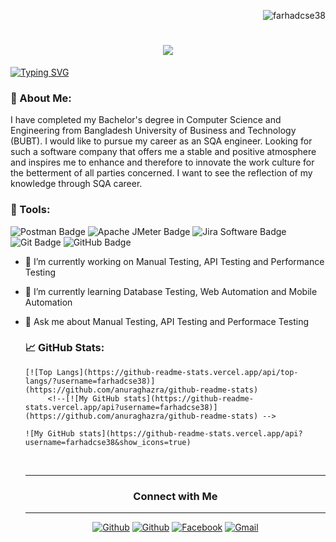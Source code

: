 <p align="right"> <img src="https://komarev.com/ghpvc/?username=farhadcse38&label=Profile%20views&color=0e75b6&style=flat" alt="farhadcse38" /> </p>


<h1 align="center"><img src="https://readme-typing-svg.herokuapp.com?color=%233B3838&size=30&center=true&vCenter=true&width=600&height=50&lines=Hi+👋,+I'm+Farhad+Hossain" /></h1>

   [![Typing SVG](https://readme-typing-svg.herokuapp.com?font=Fira+Code&pause=1000&color=261623E3&random=false&width=435&lines=I+am+a+Passionate+SQA+Engineer)](/)

### 📝 About Me:
I have completed my Bachelor's degree in Computer Science and Engineering from Bangladesh University of Business and Technology (BUBT). I would like to pursue my career as an SQA engineer. Looking for such a software company that offers me a stable and positive atmosphere and inspires me to enhance and therefore to innovate the work culture for the betterment of all parties concerned. I want to see the reflection of my knowledge through SQA career. 
### 🔧 Tools:
![Postman Badge](https://img.shields.io/badge/Postman-FF6C37?logo=postman&logoColor=fff&style=flat-square)
![Apache JMeter Badge](https://img.shields.io/badge/Apache%20JMeter-D22128?logo=apachejmeter&logoColor=fff&style=flat-square)
![Jira Software Badge](https://img.shields.io/badge/Jira%20Software-0052CC?logo=jirasoftware&logoColor=fff&style=flat-square)
![Git Badge](https://img.shields.io/badge/Git-F05032?logo=git&logoColor=fff&style=flat-square)
![GitHub Badge](https://img.shields.io/badge/GitHub-181717?logo=github&logoColor=fff&style=flat-square)
</br>

- 🔭 I’m currently working on Manual Testing, API Testing and Performance Testing
- 🌱 I’m currently learning Database Testing, Web Automation and Mobile Automation
- 💬 Ask me about Manual Testing, API Testing and Performace Testing

  


  <!--
<img align="center" src="https://github-readme-stats.vercel.app/api?username=farhadcse38&show_icons=true&include_all_commits=true&theme=cobalt&hide_border=true" alt="My github stats" /> 
<img align="center" src="https://github-readme-stats.vercel.app/api/top-langs/?username=farhadcse38&layout=compact&theme=cobalt&hide_border=true" />
<img align="center" src="https://github-readme-streak-stats.herokuapp.com?user=farhadcse38&theme=vue-dark&hide_border=true&date_format=M%20j%5B%2C%20Y%5D" alt="My github stats" />
-->
 
 



### 📈 GitHub Stats:
    [![Top Langs](https://github-readme-stats.vercel.app/api/top-langs/?username=farhadcse38)](https://github.com/anuraghazra/github-readme-stats)
         <!--[![My GitHub stats](https://github-readme-stats.vercel.app/api?username=farhadcse38)](https://github.com/anuraghazra/github-readme-stats) -->

    ![My GitHub stats](https://github-readme-stats.vercel.app/api?username=farhadcse38&show_icons=true)

<br/>



---

<h3 align="center">Connect with Me</h3>

---

<p align="center">
   <a href="https://github.com/farhadcse38"><img alt="Github" src="https://img.shields.io/badge/GitHub-%2312100E.svg?&style=for-the-badge&logo=Github&logoColor=white" /></a>
   <a href="https://www.linkedin.com/in/farhad-hossain-66a834167"><img alt="Github" src="https://img.shields.io/badge/linkedin-%230077B5.svg?&style=for-the-badge&logo=linkedin&logoColor=white" /></a>
   <a href="https://www.facebook.com/profile.php?id=100089626758976"><img alt="Facebook" src="https://img.shields.io/badge/Facebook-%231877F2.svg?style=for-the-badge&logo=Facebook&logoColor=white"/></a>
   <a href="mailto:farhad.h.junnun@gmail.com"><img  alt="Gmail" src="https://img.shields.io/badge/Gmail-D14836?style=for-the-badge&logo=gmail&logoColor=white" /></a>
</p>
